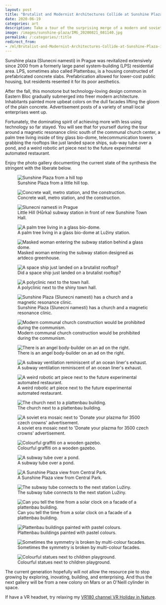 ```yaml
---
layout: post
title: "Brutalist and Modernist Architectures Collide at Sunshine Plaza in Prague"
date: 2020-06-19
categories: art
description: Take a tour of the surprising merge of a modern and soviet era design on a Prague's public square with this photo album.
image: /images/sunshine-plaza/IMG_20200821_081140.jpg 
permalink: /:categories/:title
redirect_from:
- /ml/Brutalist-and-Modernist-Architectures-Collide-at-Sunshine-Plaza-in-Prague 
---
```


Sunshine plaza (Slunecni namesti) in Prague was revitalized extensively since 2000 from a formerly large panel system-building (LPS) residential area.
LPS, sometimes also called Plattenbau, is a housing constructed of prefabricated concrete slabs.
Prefabrication allowed for lower-cost public housing, but residents resented it for its poor aesthetics.

After the fall, this monotone but technology-loving design common in Eastern Bloc gradually submerged into freer modern architecture.
Inhabitants painted more upbeat colors on the dull facades lifting the gloom of the plain concrete.
Advertisement posts of a variety of small local enterprises went up.

Fortunately, the dominating spirit of achieving more with less using technology so far stayed.
You will see that for yourself during the tour around a magnetic resonance clinic south of the communal church center,
a palm tree living inside of tiny glass bio-dome,
telecommunication towers grabbing the rooftops like just landed space ships, sub-way tube over a pond,
and a weird robotic art piece next to the future experimental automated restaurant.

Enjoy the photo gallery documenting the current state of the synthesis the stringent with the liberate below.

<figure class="figure">
    <img
        class="figure-img img-fluid rounded"
        src="/images/sunshine-plaza/IMG_20200821_075156.jpg"
        alt="Sunshine Plaza from a hill top"/>
    <figcaption class="figure-caption">Sunshine Plaza from a little hill top.</figcaption>
</figure>
<figure class="figure">
    <img
        class="figure-img img-fluid rounded"
        src="/images/sunshine-plaza/IMG_20200821_075608.jpg"
        alt="Concrete wall, metro station, and the construction."/>
    <figcaption class="figure-caption">Concrete wall, metro station, and the construction.</figcaption>
</figure>
<figure class="figure">
    <img
        class="figure-img img-fluid rounded"
        src="/images/sunshine-plaza/IMG_20200821_075753.jpg"
        alt="Slunecni namesti in Prague"/>
    <figcaption class="figure-caption">Little Hill (Hůrka) subway station in front of new Sunshine Town Hall.</figcaption>
</figure>
<figure class="figure">
    <img
        class="figure-img img-fluid rounded"
        src="/images/sunshine-plaza/IMG_20200820_083517.jpg"
        alt="A palm tree living in a glass bio-dome."/>
    <figcaption class="figure-caption">A palm tree living in a glass bio-dome at Lužiny station.</figcaption>
</figure>
<figure class="figure">
    <img
        class="figure-img img-fluid rounded"
        src="/images/sunshine-plaza/IMG_20200821_082241.jpg"
        alt="Masked woman entering the subway station behind a glass dome."/>
    <figcaption class="figure-caption">Masked woman entering the subway station designed as artdeco greenhouse.</figcaption>
</figure>
<figure class="figure">
    <img
        class="figure-img img-fluid rounded"
        src="/images/sunshine-plaza/IMG_20200821_080047.jpg"
        alt="A space ship just landed on a brutalist rooftop?"/>
    <figcaption class="figure-caption">Did a space ship just landed on a brutalist rooftop?</figcaption>
</figure>
<figure class="figure">
    <img
        class="figure-img img-fluid rounded"
        src="/images/sunshine-plaza/IMG_20200821_080116.jpg"
        alt="A polyclinic next to the town hall."/>
    <figcaption class="figure-caption">A polyclinic next to the shiny town hall.</figcaption>
</figure>
<figure class="figure">
    <img
        class="figure-img img-fluid rounded"
        src="/images/sunshine-plaza/IMG_20200821_080339.jpg"
        alt="Sunshine Plaza (Slunecni namesti) has a church and a magnetic resonance clinic."/>
    <figcaption class="figure-caption">Sunshine Plaza (Slunecni namesti) has a church and a magnetic resonance clinic.</figcaption>
</figure>
<figure class="figure">
    <img
        class="figure-img img-fluid rounded"
        src="/images/sunshine-plaza/IMG_20200821_080603.jpg"
        alt="Modern communal church construction would be prohibited during the communism."/>
    <figcaption class="figure-caption">Modern communal church construction would be prohibited during the communism.</figcaption>
</figure>
<figure class="figure">
    <img
        class="figure-img img-fluid rounded"
        src="/images/sunshine-plaza/IMG_20200821_080724.jpg"
        alt="There is an angel body-builder on an ad on the right."/>
    <figcaption class="figure-caption">There is an angel body-builder on an ad on the right.</figcaption>
</figure>
<figure class="figure">
    <img
        class="figure-img img-fluid rounded"
        src="/images/sunshine-plaza/IMG_20200821_080842.jpg"
        alt="A subway ventilation reminiscent of an ocean liner's exhaust."/>
    <figcaption class="figure-caption">A subway ventilation reminiscent of an ocean liner's exhaust.</figcaption>
</figure>
<figure class="figure">
    <img
        class="figure-img img-fluid rounded"
        src="/images/sunshine-plaza/IMG_20200821_081140.jpg"
        alt="A weird robotic art piece next to the future experimental automated restaurant."/>
    <figcaption class="figure-caption">A weird robotic art piece next to the future experimental automated restaurant.</figcaption>
</figure>
<figure class="figure">
    <img
        class="figure-img img-fluid rounded"
        src="/images/sunshine-plaza/IMG_20200821_081505.jpg"
        alt="The church next to a plattenbau building."/>
    <figcaption class="figure-caption">The church next to a plattenbau building.</figcaption>
</figure>

<figure class="figure">
    <img
        class="figure-img img-fluid rounded"
        src="/images/sunshine-plaza/IMG_20200821_081630.jpg"
        alt="A soviet era mosaic next to 'Donate your plazma for 3500 czech crowns' advertisement."/>
    <figcaption class="figure-caption">A soviet era mosaic next to 'Donate your plazma for 3500 czech crowns' advertisement.</figcaption>
</figure>
<figure class="figure">
    <img
        class="figure-img img-fluid rounded"
        src="/images/sunshine-plaza/IMG_20200821_082532.jpg"
        alt="Colourful graffiti on a wooden gazebo."/>
    <figcaption class="figure-caption">Colourful graffiti on a wooden gazebo.</figcaption>
</figure>
<figure class="figure">
    <img
        class="figure-img img-fluid rounded"
        src="/images/sunshine-plaza/IMG_20200821_083215.jpg"
        alt="A subway tube over a pond."/>
    <figcaption class="figure-caption">A subway tube over a pond.</figcaption>
</figure>
<figure class="figure">
    <img
        class="figure-img img-fluid rounded"
        src="/images/sunshine-plaza/IMG_20200821_083337.jpg"
        alt="A Sunshine Plaza view from Central Park."/>
    <figcaption class="figure-caption">A Sunshine Plaza view from Central Park.</figcaption>
</figure>
<figure class="figure">
    <img
        class="figure-img img-fluid rounded"
        src="/images/sunshine-plaza/IMG_20200821_083540.jpg"
        alt="The subway tube connects to the next station Lužiny."/>
    <figcaption class="figure-caption">The subway tube connects to the next station Lužiny.</figcaption>
</figure>
<figure class="figure">
    <img
        class="figure-img img-fluid rounded"
        src="/images/sunshine-plaza/IMG_20200821_084136.jpg"
        alt="Can you tell the time from a solar clock on a facade of a plattenbau building."/>
    <figcaption class="figure-caption">Can you tell the time from a solar clock on a facade of a plattenbau building.</figcaption>
</figure>
<figure class="figure">
    <img
        class="figure-img img-fluid rounded"
        src="/images/sunshine-plaza/IMG_20200821_074942.jpg"
        alt="Plattenbau buildings painted with pastel colours."/>
    <figcaption class="figure-caption">Plattenbau buildings painted with pastel colours.</figcaption>
</figure>
<figure class="figure">
    <img
        class="figure-img img-fluid rounded"
        src="/images/sunshine-plaza/00100lrPORTRAIT_00100_BURST20200703081140700_COVER.jpg"
        alt="Sometimes the symmetry is broken by multi-colour facades."/>
    <figcaption class="figure-caption">Sometimes the symmetry is broken by multi-colour facades.</figcaption>
</figure>
<figure class="figure">
    <img
        class="figure-img img-fluid rounded"
        src="/images/sunshine-plaza/IMG_20200821_084158.jpg"
        alt="Colourful statues next to children playground."/>
    <figcaption class="figure-caption">Colourful statues next to children playground.</figcaption>
</figure>

The current generation hopefully will not allow the resource pie to stop growing by exploring, inovating, building, and enterprising.
And thus the next gallery will be from a new colony on Mars or an O'Neill cylinder in space.

If have a VR headset, try relaxing my <a href="https://www.youtube.com/watch?v=cZWvjvv-3zw&list=PLmCqVhOYDc5yXFMzhj0wtxmoeyGO7yzwl">VR180 channel VR Holiday in Nature</a>.
